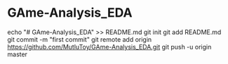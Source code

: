# GAme-Analysis_EDA

echo "# GAme-Analysis_EDA" >> README.md
git init
git add README.md
git commit -m "first commit"
git remote add origin https://github.com/MutluToy/GAme-Analysis_EDA.git
git push -u origin master
                
                
